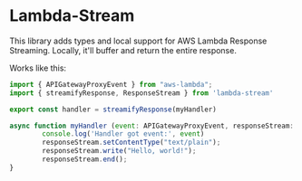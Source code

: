 # Lambda-Stream

This library adds types and local support for AWS Lambda Response Streaming. Locally, it'll buffer and return the entire response.

Works like this:

```javascript
import { APIGatewayProxyEvent } from "aws-lambda";
import { streamifyResponse, ResponseStream } from 'lambda-stream'

export const handler = streamifyResponse(myHandler)

async function myHandler (event: APIGatewayProxyEvent, responseStream: ResponseStream): Promise<void> {
        console.log('Handler got event:', event)
        responseStream.setContentType("text/plain");
        responseStream.write("Hello, world!");
        responseStream.end();
}
```
